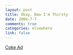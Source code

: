 ```yaml
--- 
layout: post
title: Okay, Now I'm Thirsty
date: 2006-7-7
comments: true
categories: elsewhere
link: false
---
```

<a href="http://motionographer.com/media/psyop_coke_0606.mov" title="Coke Ad">Coke Ad</a>
